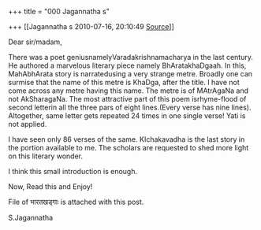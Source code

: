 +++
title = "000 Jagannatha s"

+++
[[Jagannatha s	2010-07-16, 20:10:49 [Source](https://groups.google.com/g/bvparishat/c/OSAtUGd6ca0)]]



Dear sir/madam,

There was a poet geniusnamelyVaradakrishnamacharya in the last century. He authored a marvelous literary piece namely BhAratakhaDgaah. In this, MahAbhArata story is narratedusing a very strange metre. Broadly one can surmise that the name of this metre is KhaDga, after the title. I have not come across any metre having this name. The metre is of MAtrAgaNa and not AkSharagaNa. The most attractive part of this poem isrhyme-flood of second letterin all the three pars of eight lines.(Every verse has nine lines). Altogether, same letter gets repeated 24 times in one single verse! Yati is not applied.

I have seen only 86 verses of the same. KIchakavadha is the last story in the portion available to me. The scholars are requested to shed more light on this literary wonder.

I think this small introduction is enough.

Now, Read this and Enjoy!

File of भारतखड्गाः is attached with this post.

S.Jagannatha

